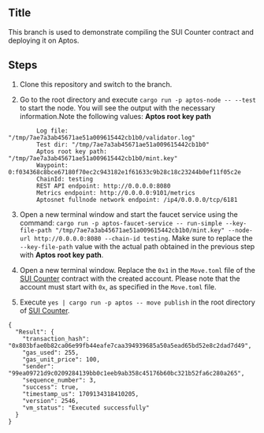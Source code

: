 ## Title
This branch is used to demonstrate compiling the SUI Counter contract and deploying it on Aptos.

## Steps

1. Clone this repository and switch to the branch.

2. Go to the root directory and execute `cargo run -p aptos-node -- --test` to start the node. You will see the output with the necessary information.Note the following values: **Aptos root key path**
```
        Log file: "/tmp/7ae7a3ab45671ae51a009615442cb1b0/validator.log"
        Test dir: "/tmp/7ae7a3ab45671ae51a009615442cb1b0"
        Aptos root key path: "/tmp/7ae7a3ab45671ae51a009615442cb1b0/mint.key"
        Waypoint: 0:f034368c8bce67180f70ec2c943182e1f61633c9b28c18c23244b0ef11f05c2e
        ChainId: testing
        REST API endpoint: http://0.0.0.0:8080
        Metrics endpoint: http://0.0.0.0:9101/metrics
        Aptosnet fullnode network endpoint: /ip4/0.0.0.0/tcp/6181
```

3. Open a new terminal window and start the faucet service using the command: `cargo run -p aptos-faucet-service -- run-simple --key-file-path "/tmp/7ae7a3ab45671ae51a009615442cb1b0/mint.key" --node-url http://0.0.0.0:8080 --chain-id testing`. Make sure to replace the `--key-file-path` value with the actual path obtained in the previous step with **Aptos root key path**.

4. Open a new terminal window. Replace the `0x1` in the `Move.toml` file of the [SUI Counter](sui-contract/counter/Move.toml) contract with the created account. Please note that the account must start with `0x`, as specified in the `Move.toml` file.

5. Execute `yes | cargo run -p aptos -- move publish` in the root directory of [SUI Counter](sui-contract/counter).
```
{
  "Result": {
    "transaction_hash": "0x803bfae0b82ca06e99fb44eafe7caa394939685a50a5ead65bd52e8c2dad7d49",
    "gas_used": 255,
    "gas_unit_price": 100,
    "sender": "99ea09721d9c0209284139bb0c1eeb9ab358c45176b60bc321b52fa6c280a265",
    "sequence_number": 3,
    "success": true,
    "timestamp_us": 1709134318410205,
    "version": 2546,
    "vm_status": "Executed successfully"
  }
}
```
